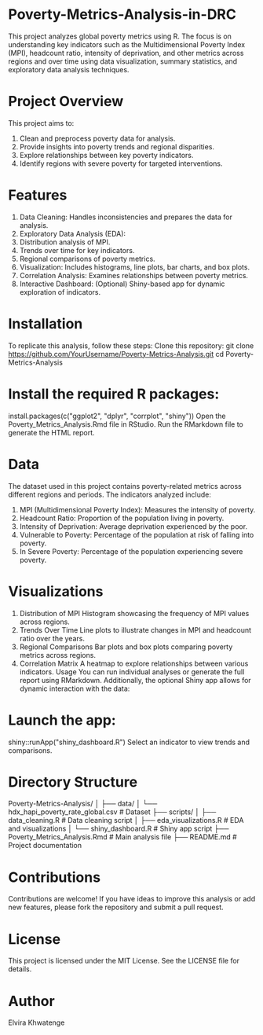 # Poverty-Metrics-Analysis-in-DRC
This project analyzes global poverty metrics using R. The focus is on understanding key indicators such as the Multidimensional Poverty Index (MPI), headcount ratio, intensity of deprivation, and other metrics across regions and over time using data visualization, summary statistics, and exploratory data analysis techniques.

# Project Overview
This project aims to:
1. Clean and preprocess poverty data for analysis.
2. Provide insights into poverty trends and regional disparities.
3. Explore relationships between key poverty indicators.
4. Identify regions with severe poverty for targeted interventions.

# Features
1. Data Cleaning: Handles inconsistencies and prepares the data for analysis.
2. Exploratory Data Analysis (EDA):
3. Distribution analysis of MPI.
4. Trends over time for key indicators.
5. Regional comparisons of poverty metrics.
6. Visualization: Includes histograms, line plots, bar charts, and box plots.
7. Correlation Analysis: Examines relationships between poverty metrics.
8. Interactive Dashboard: (Optional) Shiny-based app for dynamic exploration of indicators.

# Installation
To replicate this analysis, follow these steps:
Clone this repository:
git clone https://github.com/YourUsername/Poverty-Metrics-Analysis.git
cd Poverty-Metrics-Analysis

# Install the required R packages:
install.packages(c("ggplot2", "dplyr", "corrplot", "shiny"))
Open the Poverty_Metrics_Analysis.Rmd file in RStudio.
Run the RMarkdown file to generate the HTML report.

# Data
The dataset used in this project contains poverty-related metrics across different regions and periods. The indicators analyzed include:
1. MPI (Multidimensional Poverty Index): Measures the intensity of poverty.
2. Headcount Ratio: Proportion of the population living in poverty.
3. Intensity of Deprivation: Average deprivation experienced by the poor.
4. Vulnerable to Poverty: Percentage of the population at risk of falling into poverty.
5. In Severe Poverty: Percentage of the population experiencing severe poverty.

# Visualizations
1. Distribution of MPI
Histogram showcasing the frequency of MPI values across regions.
2. Trends Over Time
Line plots to illustrate changes in MPI and headcount ratio over the years.
3. Regional Comparisons
Bar plots and box plots comparing poverty metrics across regions.
4. Correlation Matrix
A heatmap to explore relationships between various indicators.
Usage
You can run individual analyses or generate the full report using RMarkdown. Additionally, the optional Shiny app allows for dynamic interaction with the data:

# Launch the app:
shiny::runApp("shiny_dashboard.R")
Select an indicator to view trends and comparisons.

# Directory Structure

Poverty-Metrics-Analysis/
│
├── data/
│   └── hdx_hapi_poverty_rate_global.csv   # Dataset
├── scripts/
│   ├── data_cleaning.R                    # Data cleaning script
│   ├── eda_visualizations.R               # EDA and visualizations
│   └── shiny_dashboard.R                  # Shiny app script
├── Poverty_Metrics_Analysis.Rmd           # Main analysis file
├── README.md                              # Project documentation

# Contributions
Contributions are welcome! If you have ideas to improve this analysis or add new features, please fork the repository and submit a pull request.

# License
This project is licensed under the MIT License. See the LICENSE file for details.

# Author
Elvira Khwatenge
